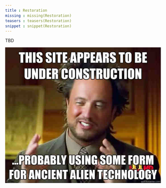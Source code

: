 ```yaml
---
title : Restoration
missing : missing(Restoration)
teasers : teasers(Restoration)
snippet : snippet(Restoration)
---
```


TBD

![](/images/this-site-appaears-to-be-under-construction-memes.jpg)
